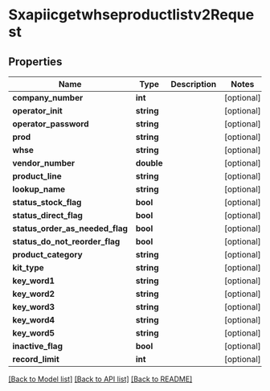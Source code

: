 # Sxapiicgetwhseproductlistv2Request

## Properties
Name | Type | Description | Notes
------------ | ------------- | ------------- | -------------
**company_number** | **int** |  | [optional] 
**operator_init** | **string** |  | [optional] 
**operator_password** | **string** |  | [optional] 
**prod** | **string** |  | [optional] 
**whse** | **string** |  | [optional] 
**vendor_number** | **double** |  | [optional] 
**product_line** | **string** |  | [optional] 
**lookup_name** | **string** |  | [optional] 
**status_stock_flag** | **bool** |  | [optional] 
**status_direct_flag** | **bool** |  | [optional] 
**status_order_as_needed_flag** | **bool** |  | [optional] 
**status_do_not_reorder_flag** | **bool** |  | [optional] 
**product_category** | **string** |  | [optional] 
**kit_type** | **string** |  | [optional] 
**key_word1** | **string** |  | [optional] 
**key_word2** | **string** |  | [optional] 
**key_word3** | **string** |  | [optional] 
**key_word4** | **string** |  | [optional] 
**key_word5** | **string** |  | [optional] 
**inactive_flag** | **bool** |  | [optional] 
**record_limit** | **int** |  | [optional] 

[[Back to Model list]](../README.md#documentation-for-models) [[Back to API list]](../README.md#documentation-for-api-endpoints) [[Back to README]](../README.md)


